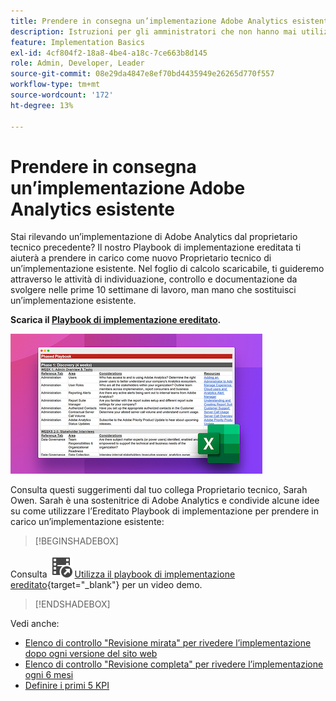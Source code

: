 ```yaml
---
title: Prendere in consegna un’implementazione Adobe Analytics esistente
description: Istruzioni per gli amministratori che non hanno mai utilizzato un’implementazione Adobe Analytics esistente.
feature: Implementation Basics
exl-id: 4cf804f2-18a8-4be4-a18c-7ce663b8d145
role: Admin, Developer, Leader
source-git-commit: 08e29da4847e8ef70bd4435949e26265d770f557
workflow-type: tm+mt
source-wordcount: '172'
ht-degree: 13%

---
```


# Prendere in consegna un’implementazione Adobe Analytics esistente

Stai rilevando un’implementazione di Adobe Analytics dal proprietario tecnico precedente? Il nostro Playbook di implementazione ereditata ti aiuterà a prendere in carico come nuovo Proprietario tecnico di un’implementazione esistente. Nel foglio di calcolo scaricabile, ti guideremo attraverso le attività di individuazione, controllo e documentazione da svolgere nelle prime 10 settimane di lavoro, man mano che sostituisci un’implementazione esistente.

**Scarica il [Playbook di implementazione ereditato](assets/adobe_analytics_inherited_implementation_playbook.xlsx).**

![Playbook](assets/inherited-impl-playbook.png)

Consulta questi suggerimenti dal tuo collega Proprietario tecnico, Sarah Owen. Sarah è una sostenitrice di Adobe Analytics e condivide alcune idee su come utilizzare l’Ereditato Playbook di implementazione per prendere in carico un’implementazione esistente:


>[!BEGINSHADEBOX]

Consulta ![VideoCheckedOut](/help/assets/icons/VideoCheckedOut.svg) [Utilizza il playbook di implementazione ereditato](https://video.tv.adobe.com/v/3438767?quality=12&learn=on&captions=ita){target="_blank"} per un video demo.

>[!ENDSHADEBOX]


Vedi anche:

* [Elenco di controllo &quot;Revisione mirata&quot; per rivedere l’implementazione dopo ogni versione del sito web](/help/implement/review/focused-review.md)
* [Elenco di controllo &quot;Revisione completa&quot; per rivedere l’implementazione ogni 6 mesi](/help/implement/review/full-review.md)
* [Definire i primi 5 KPI](/help/implement/review/define-kpis.md)
